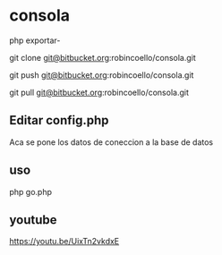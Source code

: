 # consola
php exportar-

git clone git@bitbucket.org:robincoello/consola.git

git push git@bitbucket.org:robincoello/consola.git

git pull git@bitbucket.org:robincoello/consola.git

## Editar config.php
Aca se pone los datos de coneccion a la base de datos 

## uso 
php go.php

## youtube 
https://youtu.be/UixTn2vkdxE



